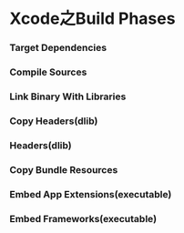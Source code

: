 # Xcode之Build Phases

### Target Dependencies

### Compile Sources

### Link Binary With Libraries

### Copy Headers(dlib)

### Headers(dlib)

### Copy Bundle Resources

### Embed App Extensions(executable)

### Embed Frameworks(executable)

